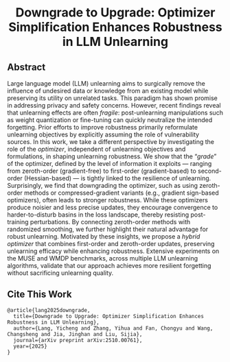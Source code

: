 <div align='center'>
 
# Downgrade to Upgrade: Optimizer Simplification Enhances Robustness in LLM Unlearning
<!-- 
[![Venue: ICML 2025](https://img.shields.io/badge/Venue-ICML%202025-green)](https://icml.cc/virtual/2025/poster/43469)
[![preprint](https://img.shields.io/badge/arXiv-2502.05374-B31B1B)](https://arxiv.org/abs/2502.05374)
[![collection](https://img.shields.io/badge/HuggingFace-Collection-yellow)](https://huggingface.co/collections/OPTML-Group/smooth-unlearned-model-67a92bb04d402b6ca3b2fb01)
[![License: MIT](https://img.shields.io/badge/License-MIT-blue)](https://github.com/OPTML-Group/Unlearn-Smooth?tab=MIT-1-ov-file)
[![GitHub stars](https://img.shields.io/github/stars/OPTML-Group/Unlearn-Smooth)](https://github.com/OPTML-Group/Unlearn-Smooth) -->

</div>

## Abstract
Large language model (LLM) unlearning aims to surgically remove the influence of undesired data or knowledge from an existing model while preserving its utility on unrelated tasks. This paradigm has shown promise in addressing privacy and safety concerns. However, recent findings reveal that unlearning effects are often *fragile*: post-unlearning manipulations such as weight quantization or fine-tuning can quickly neutralize the intended forgetting. Prior efforts to improve robustness primarily reformulate unlearning objectives by explicitly assuming the role of vulnerability sources. In this work, we take a different perspective by investigating the role of the *optimizer*, independent of unlearning objectives and formulations, in shaping unlearning robustness. We show that the “*grade*” of the optimizer, defined by the level of information it exploits — ranging from zeroth-order (gradient-free) to first-order (gradient-based) to second-order (Hessian-based) — is tightly linked to the resilience of unlearning. Surprisingly, we find that downgrading the optimizer, such as using zeroth-order methods or compressed-gradient variants (e.g., gradient sign-based optimizers), often leads to stronger robustness. While these optimizers produce noisier and less precise updates, they encourage convergence to harder-to-disturb basins in the loss landscape, thereby resisting post-training perturbations. By connecting zeroth-order methods with randomized smoothing, we further highlight their natural advantage for robust unlearning. Motivated by these insights, we propose a *hybrid optimizer* that combines first-order and zeroth-order updates, preserving unlearning efficacy while enhancing robustness. Extensive experiments on the MUSE and WMDP benchmarks, across multiple LLM unlearning algorithms, validate that our approach achieves more resilient forgetting without sacrificing unlearning quality.

## Cite This Work
```
@article{lang2025downgrade,
  title={Downgrade to Upgrade: Optimizer Simplification Enhances Robustness in LLM Unlearning},
  author={Lang, Yicheng and Zhang, Yihua and Fan, Chongyu and Wang, Changsheng and Jia, Jinghan and Liu, Sijia},
  journal={arXiv preprint arXiv:2510.00761},
  year={2025}
}
```